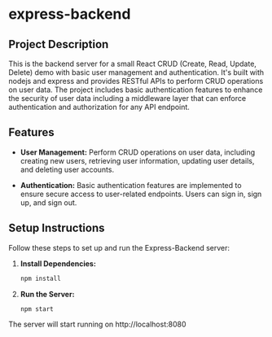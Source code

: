 # express-backend

## Project Description

This is the backend server for a small React CRUD (Create, Read, Update, Delete) demo with basic user management and authentication. It's built with nodejs and express and provides RESTful APIs to perform CRUD operations on user data. The project includes basic authentication features to enhance the security of user data including a middleware layer that can enforce authentication and authorization for any API endpoint.

## Features

- **User Management:** Perform CRUD operations on user data, including creating new users, retrieving user information, updating user details, and deleting user accounts.

- **Authentication:** Basic authentication features are implemented to ensure secure access to user-related endpoints. Users can sign in, sign up, and sign out.

## Setup Instructions

Follow these steps to set up and run the Express-Backend server:


1. **Install Dependencies:**
   ```bash
   npm install

3. **Run the Server:**
   ```bash
   npm start

The server will start running on http://localhost:8080 



